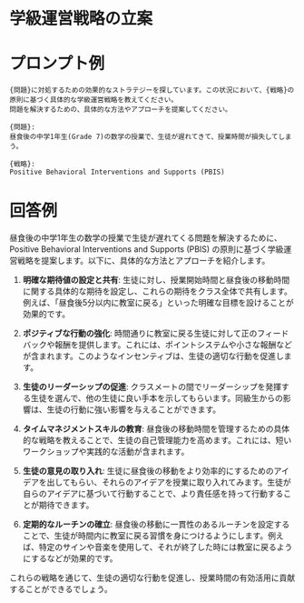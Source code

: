 # 学級運営戦略の立案

# プロンプト例

```
{問題}に対処するための効果的なストラテジーを探しています。この状況において、{戦略}の原則に基づく具体的な学級運営戦略を教えてください。
問題を解決するための、具体的な方法やアプローチを提案してください。

{問題}:
昼食後の中学1年生(Grade 7)の数学の授業で、生徒が遅れてきて、授業時間が損失してしまう。

{戦略}:
Positive Behavioral Interventions and Supports (PBIS) 
```
# 回答例

昼食後の中学1年生の数学の授業で生徒が遅れてくる問題を解決するために、Positive Behavioral Interventions and Supports (PBIS) の原則に基づく学級運営戦略を提案します。以下に、具体的な方法とアプローチを紹介します。

1. **明確な期待値の設定と共有**: 生徒に対し、授業開始時間と昼食後の移動時間に関する具体的な期待を設定し、これらの期待をクラス全体で共有します。例えば、「昼食後5分以内に教室に戻る」といった明確な目標を設けることが効果的です。

2. **ポジティブな行動の強化**: 時間通りに教室に戻る生徒に対して正のフィードバックや報酬を提供します。これには、ポイントシステムや小さな報酬などが含まれます。このようなインセンティブは、生徒の適切な行動を促進します。

3. **生徒のリーダーシップの促進**: クラスメートの間でリーダーシップを発揮する生徒を選んで、他の生徒に良い手本を示してもらいます。同級生からの影響は、生徒の行動に強い影響を与えることができます。

4. **タイムマネジメントスキルの教育**: 昼食後の移動時間を管理するための具体的な戦略を教えることで、生徒の自己管理能力を高めます。これには、短いワークショップや実践的な活動が含まれます。

5. **生徒の意見の取り入れ**: 生徒に昼食後の移動をより効率的にするためのアイデアを出してもらい、それらのアイデアを授業に取り入れてみます。生徒が自らのアイデアに基づいて行動することで、より責任感を持って行動することが期待できます。

6. **定期的なルーチンの確立**: 昼食後の移動に一貫性のあるルーチンを設定することで、生徒が時間内に教室に戻る習慣を身につけるようにします。例えば、特定のサインや音楽を使用して、それが終了した時には教室に戻るようにするなどが効果的です。

これらの戦略を通じて、生徒の適切な行動を促進し、授業時間の有効活用に貢献することができるでしょう。